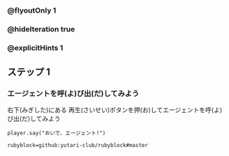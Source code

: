 ### @flyoutOnly 1
### @hideIteration true 
### @explicitHints 1

## ステップ 1 
### エージェントを呼(よ)び出(だ)してみよう
右下(みぎした)にある 再生(さいせい)ボタンを押(お)してエージェントを呼(よ)び出(だ)してみよう

```template
player.say("おいで、エージェント!")
```
```package
rubyblock=github:yutari-club/rubyblock#master
```
